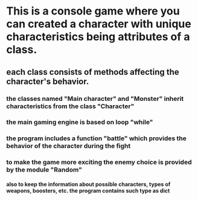 # This is a console game where you can created a character with unique characteristics being attributes of a class.
## each class consists of methods affecting the character's behavior.
### the classes named "Main character" and "Monster"  inherit characteristics from the class "Character"
### the main gaming engine is based on loop "while"
### the program includes a function "battle" which provides the behavior of the character during the fight
### to make the game more exciting the enemy choice is provided by the module "Random"
#### also to keep the information about possible characters, types of weapons, boosters, etc. the program contains such type as dict

